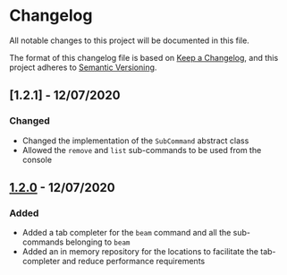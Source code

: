 # Changelog
All notable changes to this project will be documented in this file.

The format of this changelog file is based on [Keep a Changelog](https://keepachangelog.com/en/1.0.0/),
and this project adheres to [Semantic Versioning](https://semver.org/spec/v2.0.0.html).

## [1.2.1] - 12/07/2020
### Changed
- Changed the implementation of the `SubCommand` abstract class
- Allowed the `remove` and `list` sub-commands to be used from the console

## [1.2.0] - 12/07/2020
### Added
- Added a tab completer for the `beam` command and all the sub-commands belonging to `beam`
- Added an in memory repository for the locations to facilitate the tab-completer and reduce performance requirements

[1.2.0]: https://github.com/decarb/beam-me-up/releases/tag/v1.2.0